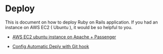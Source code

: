 # Deploy
This is document on how to deploy Ruby on Rails application. If you had an instance on AWS EC2 ( Ubuntu ), it would be so helpful to you.


- [AWS EC2 ubuntu instance on Apache + Passenger](https://github.com/linp21847/deploy/blob/master/aws-ubuntu.md)

- [Config Automatic Deply with Git hook](https://github.com/linp21847/deploy/blob/master/autodeploy-githook.md)